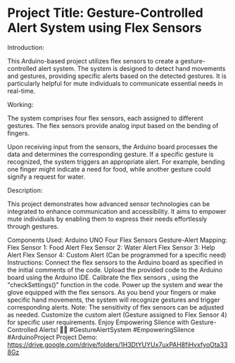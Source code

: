 # Project Title: Gesture-Controlled Alert System using Flex Sensors
Introduction:

This Arduino-based project utilizes flex sensors to create a gesture-controlled alert system. The system is designed to detect hand movements and gestures, providing specific alerts based on the detected gestures. It is particularly helpful for mute individuals to communicate essential needs in real-time.

Working:

The system comprises four flex sensors, each assigned to different gestures. The flex sensors provide analog input based on the bending of fingers.

Upon receiving input from the sensors, the Arduino board processes the data and determines the corresponding gesture. If a specific gesture is recognized, the system triggers an appropriate alert. For example, bending one finger might indicate a need for food, while another gesture could signify a request for water.

Description:

This project demonstrates how advanced sensor technologies can be integrated to enhance communication and accessibility. It aims to empower mute individuals by enabling them to express their needs effortlessly through gestures.

Components Used: Arduino UNO Four Flex Sensors Gesture-Alert Mapping: Flex Sensor 1: Food Alert Flex Sensor 2: Water Alert Flex Sensor 3: Help Alert Flex Sensor 4: Custom Alert (Can be programmed for a specific need) Instructions: Connect the flex sensors to the Arduino board as specified in the initial comments of the code. Upload the provided code to the Arduino board using the Arduino IDE. Calibrate the flex sensors , using the "checkSettings()" function in the code. Power up the system and wear the glove equipped with the flex sensors. As you bend your fingers or make specific hand movements, the system will recognize gestures and trigger corresponding alerts. Note: The sensitivity of flex sensors can be adjusted as needed. Customize the custom alert (Gesture assigned to Flex Sensor 4) for specific user requirements. Enjoy Empowering Silence with Gesture-Controlled Alerts! 🤝🧤 #GestureAlertSystem #EmpoweringSilence #ArduinoProject
Project Demo:
https://drive.google.com/drive/folders/1H3DtYUYUx7uxPAH8fiHvxfyoOta338Gz
